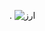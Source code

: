 
.
![ارز](https://user-images.githubusercontent.com/101221304/177203149-94e5f0a9-dd48-4c42-a6c8-90cf0ac99ae9.png)
